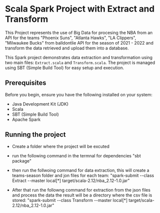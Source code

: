 # Scala Spark Project with Extract and Transform

This Project represents the use of Big Data for procesing the NBA from an API for the teams "Phoenix Suns", "Atlanta Hawks", "LA Clippers", "Milwaukee Bucks" from balldontlie API for the season of 2021 - 2022 and transform the data retrieved and upload them into a database. 

This Spark project demonstrates data extraction and transformation using two main files: `Extract.scala` and `Transform.scala`. The project is managed using SBT (Simple Build Tool) for easy setup and execution.

## Prerequisites

Before you begin, ensure you have the following installed on your system:

- Java Development Kit (JDK)
- Scala
- SBT (Simple Build Tool)
- Apache Spark

## Running the project 
- Create a folder where the project will be excuted
- run the following command in the termnal for dependencies "sbt package"
- then run the follwoing command for data extraction, this will create a teams-season folder and jon files for each team:
 "spark-submit   --class Extract   --master local[*]   target/scala-2.12/nba_2.12-1.0.jar"

- After that run the followng command for extraction from the json files and process the data the result will be a directory where the csv file is stored:
"spark-submit   --class Transform   --master local[*]   target/scala-2.12/nba_2.12-1.0.jar"
